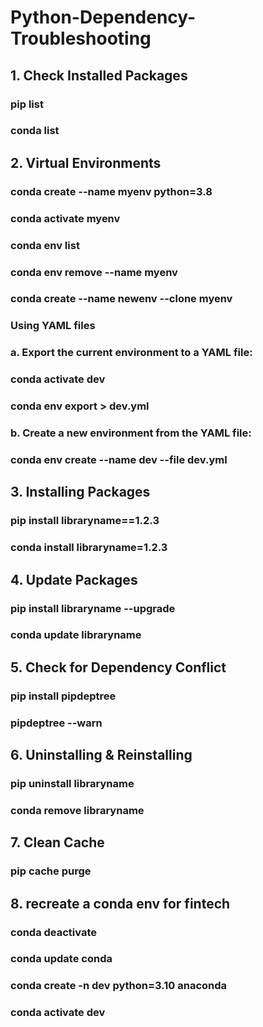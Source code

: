 # Python-Dependency-Troubleshooting
## 1. Check Installed Packages
   ### pip list
   ### conda list
## 2. Virtual Environments
   ### conda create --name myenv python=3.8
   ### conda activate myenv
   ### conda env list
   ### conda env remove --name myenv
   ### conda create --name newenv --clone myenv
   ### Using YAML files
   ### a. Export the current environment to a YAML file:
   ### conda activate dev
   ### conda env export > dev.yml
   ### b. Create a new environment from the YAML file:
   ### conda env create --name dev --file dev.yml

## 3. Installing Packages
   ### pip install libraryname==1.2.3
   ### conda install libraryname=1.2.3
## 4. Update Packages
   ### pip install libraryname --upgrade
   ### conda update libraryname
## 5. Check for Dependency Conflict
   ### pip install pipdeptree
   ### pipdeptree --warn
## 6. Uninstalling & Reinstalling
   ### pip uninstall libraryname
   ### conda remove libraryname
## 7. Clean Cache
   ### pip cache purge  

## 8. recreate a conda env for fintech
   ### conda deactivate
   ### conda update conda
   ### conda create -n dev python=3.10 anaconda
   ### conda activate dev

    
